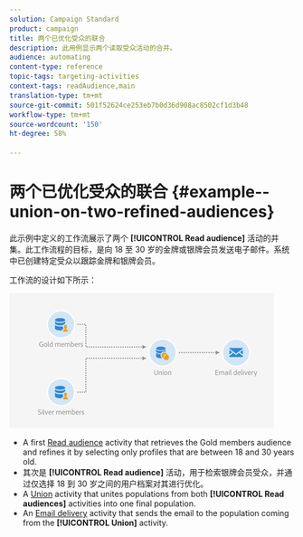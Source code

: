 ```yaml
---
solution: Campaign Standard
product: campaign
title: 两个已优化受众的联合
description: 此用例显示两个读取受众活动的合并。
audience: automating
content-type: reference
topic-tags: targeting-activities
context-tags: readAudience,main
translation-type: tm+mt
source-git-commit: 501f52624ce253eb7b0d36d908ac8502cf1d3b48
workflow-type: tm+mt
source-wordcount: '150'
ht-degree: 58%

---
```



# 两个已优化受众的联合 {#example--union-on-two-refined-audiences}

此示例中定义的工作流展示了两个 **[!UICONTROL Read audience]** 活动的并集。此工作流程的目标，是向 18 至 30 岁的金牌或银牌会员发送电子邮件。系统中已创建特定受众以跟踪金牌和银牌会员。

工作流的设计如下所示：

![](assets/readaudience_activity_example1.png)

* A first [Read audience](../../automating/using/read-audience.md) activity that retrieves the Gold members audience and refines it by selecting only profiles that are between 18 and 30 years old.
* 其次是 **[!UICONTROL Read audience]** 活动，用于检索银牌会员受众，并通过仅选择 18 到 30 岁之间的用户档案对其进行优化。
* A [Union](../../automating/using/union.md) activity that unites populations from both **[!UICONTROL Read audiences]** activities into one final population.
* An [Email delivery](../../automating/using/email-delivery.md) activity that sends the email to the population coming from the **[!UICONTROL Union]** activity.
